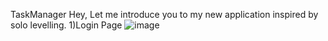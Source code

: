 TaskManager
Hey, Let me introduce you to my new application inspired by solo levelling.
1)Login Page
![image](https://github.com/user-attachments/assets/a70c2356-c5bb-445a-88dd-7d2be9967329)
